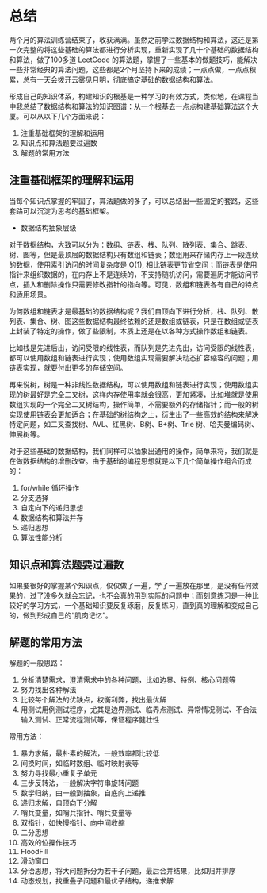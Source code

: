 # 总结

两个月的算法训练营结束了，收获满满。虽然之前学过数据结构和算法，这还是第一次完整的将这些基础的算法都进行分析实现，重新实现了几十个基础的数据结构和算法，做了100多道 LeetCode 的算法题，掌握了一些基本的做题技巧，能解决一些非常经典的算法问题，这些都是2个月坚持下来的成绩；一点点做，一点点积累，总有一天会拨开云雾见月明，彻底搞定基础的数据结构和算法。

形成自己的知识体系，构建知识的根基是一种学习的有效方式，类似地，在课程当中我总结了数据结构和算法的知识图谱：从一个根基去一点点构建基础算法这个大厦。可以从以下几个方面来说：

1. 注重基础框架的理解和运用
2. 知识点和算法题要过遍数
3. 解题的常用方法

## 注重基础框架的理解和运用

当每个知识点掌握的牢固了，算法题做的多了，可以总结出一些固定的套路，这些套路可以沉淀为思考的基础框架。

* 数据结构抽象层级

对于数据结构，大致可以分为：数组、链表、栈、队列、散列表、集合、跳表、树、图等，但是最顶层的数据结构只有数组和链表；数组用来存储内存上一段连续的数据，使用索引访问的时间复杂度是 O\(1\), 相比链表更节省空间；而链表是使用指针来组织数据的，在内存上不是连续的，不支持随机访问，需要遍历才能访问节点，插入和删除操作只需要修改指针的指向等。可见，数组和链表各有自己的特点和适用场景。

为何数组和链表才是最基础的数据结构呢？我们自顶向下进行分析，栈、队列、散列表、集合、树、图这些数据结构最终依赖的还是数组或链表，只是在数组或链表上封装了特定的操作，做了些限制，本质上还是在以各种方式操作数组和链表。

比如栈是先进后出，访问受限的线性表，而队列是先进先出，访问受限的线性表，都可以使用数组和链表进行实现；使用数组实现需要解决动态扩容缩容的问题；用链表实现，就要付出更多的存储空间。

再来说树，树是一种非线性数据结构，可以使用数组和链表进行实现；使用数组实现的树最好是完全二叉树，这样内存使用率就会很高，更加紧凑，比如堆就是使用数组实现的一个完全二叉树结构，操作简单，不需要额外的存储指针；而一般的树实现使用链表会更加适合；在基础的树结构之上，衍生出了一些高效的结构来解决特定问题，如二叉查找树、AVL、红黑树、B树、B+树、Trie 树、哈夫曼编码树、伸展树等。

对于这些基础的数据结构，我们同样可以抽象出通用的操作，简单来将，我们就是在做数据结构的增删改查。由于基础的编程思想就是以下几个简单操作组合而成的：

1. for/while 循环操作
2. 分支选择
3. 自定向下的递归思想
4. 数据结构和算法并存
5. 递归思想
6. 算法性能分析

## 知识点和算法题要过遍数

如果要很好的掌握某个知识点，仅仅做了一遍，学了一遍放在那里，是没有任何效果的，过了没多久就会忘记，也不会真的用到实际的问题中；而刻意练习是一种比较好的学习方式，一个基础知识要反复琢磨，反复练习，直到真的理解和变成自己的，做到形成自己的“肌肉记忆”。

## 解题的常用方法

解题的一般思路：

1. 分析清楚需求，澄清需求中的各种问题，比如边界、特例、核心问题等
2. 努力找出各种解法
3. 比较每个解法的优缺点，权衡利弊，找出最优解
4. 用测试用例测试程序，尤其是边界测试、临界点测试、异常情况测试、不合法输入测试、正常流程测试等，保证程序健壮性

常用方法：

1. 暴力求解，最朴素的解法，一般效率都比较低
2. 间换时间，如临时数组、临时映射表等
3. 努力寻找最小重复子单元
4. 三步反转法，一般解决字符串旋转问题
5. 数学归纳，由一般到抽象，自底向上递推
6. 递归求解，自顶向下分解
7. 哨兵变量，如哨兵指针、哨兵变量等
8. 双指针，如快慢指针、向中间收缩
9. 二分思想
10. 高效的位操作技巧
11. FloodFill
12. 滑动窗口
13. 分治思想，将大问题拆分为若干子问题，最后合并结果，比如归并排序
14. 动态规划，找重叠子问题和最优子结构，递推求解

